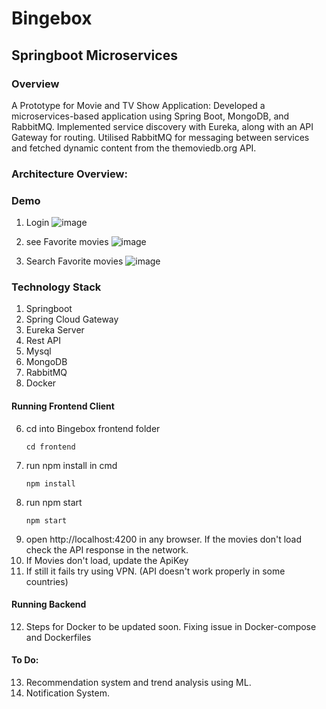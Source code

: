 # Bingebox
## Springboot Microservices
### Overview
A Prototype for Movie and TV Show Application: Developed a microservices-based application using Spring Boot, MongoDB, and RabbitMQ. Implemented service discovery with Eureka, along with an API Gateway for routing. Utilised RabbitMQ for messaging between services and fetched dynamic content from the themoviedb.org API.

### Architecture Overview:



### Demo
1. Login
![image](https://github.com/user-attachments/assets/7bbe2e23-b3f4-4eec-ac57-5520d8591b92)

2. see Favorite movies
![image](https://github.com/user-attachments/assets/064ab72c-a228-4df6-b230-f4331489f99e)

3. Search Favorite movies
![image](https://github.com/user-attachments/assets/f57aac41-c504-4b93-9f68-4994c47fa620)

### Technology Stack
1. Springboot
2. Spring Cloud Gateway
3. Eureka Server
4. Rest API
5. Mysql
6. MongoDB
7. RabbitMQ
8. Docker

#### Running Frontend Client
6. cd into Bingebox frontend folder
   ```
   cd frontend
   ```
7. run npm install in cmd
   ```
   npm install
   ```
8. run npm start 
   ```
   npm start
   ```
9. open http://localhost:4200 in any browser. If the movies don't load check the API response in the network.
10. If Movies don't load, update the ApiKey
11. If still it fails try using VPN. (API doesn't work properly in some countries)

#### Running Backend
12. Steps for Docker to be updated soon. Fixing issue in Docker-compose and Dockerfiles


#### To Do:
13. Recommendation system and trend analysis using ML.
14. Notification System.
   
